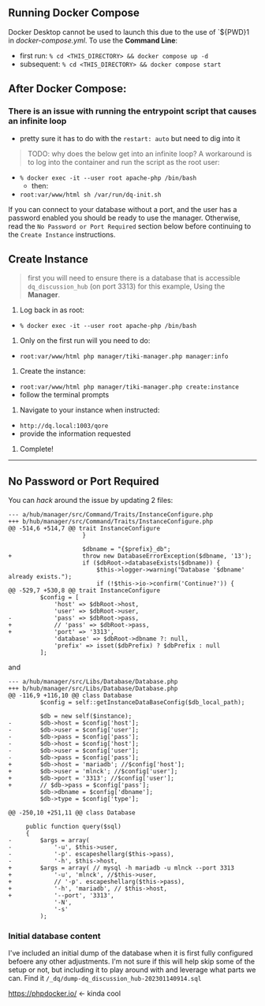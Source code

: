 ## Running Docker Compose
Docker Desktop cannot be used to launch this due to the use of `${PWD}1 in _docker-compose.yml_.
To use the **Command Line**:
  - first run: `% cd <THIS_DIRECTORY> && docker compose up -d`
  - subsequent: `% cd <THIS_DIRECTORY> && docker compose start`


## After Docker Compose:
### There is an issue with running the entrypoint script that causes an infinite loop
- pretty sure it has to do with the `restart: auto` but need to dig into it
> TODO: why does the below get into an infinite loop?
A workaround is to log into the container and run the script as the root user:
- `% docker exec -it --user root apache-php /bin/bash`
  - then:
- `root:var/www/html sh /var/run/dq-init.sh`

If you can connect to your database without a port, and the user has a password enabled you should be ready to use the manager.
Otherwise, read the `No Password or Port Required` section below before continuing to the `Create Instance` instructions.

## Create Instance
> first you will need to ensure there is a database that is accessible `dq_discussion_hub` \(on port 3313) for this example,
Using the **Manager**.
1. Log back in as root:
  - `% docker exec -it --user root apache-php /bin/bash` 
1. Only on the first run will you need to do:
  - `root:var/www/html php manager/tiki-manager.php manager:info`
1. Create the instance:
  - `root:var/www/html php manager/tiki-manager.php create:instance`
  - follow the terminal prompts
1. Navigate to your instance when instructed:
  - `http://dq.local:1003/qore`
  - provide the information requested
1. Complete!

---

## No Password or Port Required
You can _hack_ around the issue by updating 2 files:
```
--- a/hub/manager/src/Command/Traits/InstanceConfigure.php
+++ b/hub/manager/src/Command/Traits/InstanceConfigure.php
@@ -514,6 +514,7 @@ trait InstanceConfigure
                     }
 
                     $dbname = "{$prefix}_db";
+                    throw new DatabaseErrorException($dbname, '13');
                     if ($dbRoot->databaseExists($dbname)) {
                         $this->logger->warning("Database '$dbname' already exists.");
                         if (!$this->io->confirm('Continue?')) {
@@ -529,7 +530,8 @@ trait InstanceConfigure
         $config = [
             'host' => $dbRoot->host,
             'user' => $dbRoot->user,
-            'pass' => $dbRoot->pass,
+            // 'pass' => $dbRoot->pass,
+            'port' => '3313',
             'database' => $dbRoot->dbname ?: null,
             'prefix' => isset($dbPrefix) ? $dbPrefix : null
         ];
```
and
```
--- a/hub/manager/src/Libs/Database/Database.php
+++ b/hub/manager/src/Libs/Database/Database.php
@@ -116,9 +116,10 @@ class Database
         $config = self::getInstanceDataBaseConfig($db_local_path);
 
         $db = new self($instance);
-        $db->host = $config['host'];
-        $db->user = $config['user'];
-        $db->pass = $config['pass'];
-        $db->host = $config['host'];
-        $db->user = $config['user'];
-        $db->pass = $config['pass'];
+        $db->host = 'mariadb'; //$config['host'];
+        $db->user = 'mlnck'; //$config['user'];
+        $db->port = '3313'; //$config['user'];
+        // $db->pass = $config['pass'];
         $db->dbname = $config['dbname'];
         $db->type = $config['type'];
 
@@ -250,10 +251,11 @@ class Database
 
     public function query($sql)
     {
-        $args = array(
-            '-u', $this->user,
-            '-p'. escapeshellarg($this->pass),
-            '-h', $this->host,
+        $args = array( // mysql -h mariadb -u mlnck --port 3313
+            '-u', 'mlnck', //$this->user,
+            // '-p'. escapeshellarg($this->pass),
+            '-h', 'mariadb', // $this->host,
+            '--port', '3313',
             '-N',
             '-s'
         );
```
### Initial database content
I've included an initial dump of the database when it is first fully configured befoere any other adjustments.
I'm not sure if this will help skip some of the setup or not, but including it to play around with and leverage what parts we can.
Find it `/_dq/dump-dq_discussion_hub-202301140914.sql`

https://phpdocker.io/ <- kinda cool